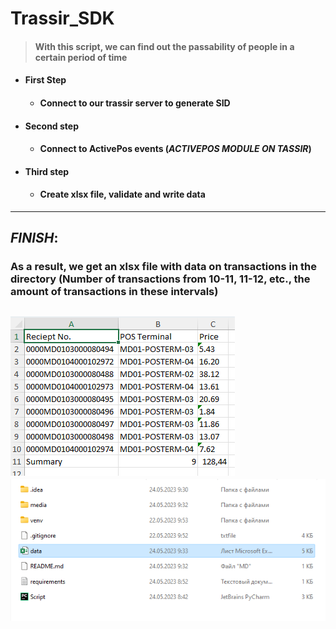 # Trassir_SDK

> #### With this script, we can find out the passability of people in a certain period of time

* #### First Step
  * #### Connect to our trassir server to generate SID 
* #### Second step
  * #### Connect to ActivePos events (_ACTIVEPOS MODULE ON TASSIR_)
* #### Third step
  * #### Create xlsx file, validate and write data


----
## _FINISH_:
###  As a result, we get an xlsx file with data on transactions in the directory (Number of transactions from 10-11, 11-12, etc., the amount of transactions in these intervals)
![img.png](media/data.png)
![dir.png](media/dir.png)
----